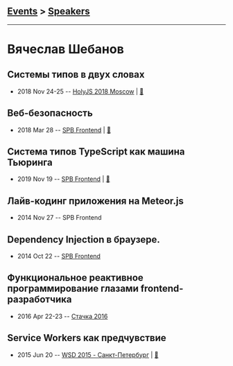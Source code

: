 ## [Events](../README.md) > [Speakers](../speakers.md)
---

# Вячеслав Шебанов

## Системы типов в двух словах
- 2018 Nov 24-25 -- [HolyJS 2018 Moscow](https://www.youtube.com/watch?v=nFtO6419A5k)  | [:notebook:](https://slides.com/slavashebanov/typesystems)  
## Веб-безопасность
- 2018 Mar 28 -- [SPB Frontend](https://www.youtube.com/watch?v=uUX3354Ppa8&feature=youtu.be&utm_source=vk.com&utm_medium=social&utm_campaign=pryamaya-translyatsiya-mitapayoutu&utm_content=18083498)  | [:notebook:](http://amp.gs/fJyu)  
## Система типов TypeScript как машина Тьюринга
- 2019 Nov 19 -- [SPB Frontend](https://youtu.be/wH9LmO8sWYc?t=5205)  | [:notebook:](https://drive.google.com/file/d/1mzL8tSfSJfPBed9i2JyZv19AJT_ivAoS/view)  
## Лайв-кодинг приложения на Meteor.js
- 2014 Nov 27 -- SPB Frontend    
## Dependency Injection в браузере.
- 2014 Oct 22 -- [SPB Frontend](https://www.youtube.com/watch?v=OeaNkx6Rlwc)    
## Функциональное реактивное программирование глазами frontend-разработчика
- 2016 Apr 22-23 -- [Стачка 2016](https://www.youtube.com/watch?v=NofY-NnW7tk)    
## Service Workers как предчувствие
- 2015 Jun 20 -- [WSD 2015 - Санкт-Петербург](https://www.youtube.com/watch?v=V7bnSOwuO4M)  | [:notebook:](https://wsd.events/2015/06/20/pres/service-workers/)  
